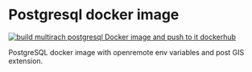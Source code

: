 # Postgresql docker image
[![build multirach postgresql Docker image and push to it dockerhub](https://github.com/openremote/postgresql/actions/workflows/postgresql.yml/badge.svg)](https://github.com/openremote/postgresql/actions/workflows/postgresql.yml)

PostgreSQL docker image with openremote env variables and post GIS extension.

